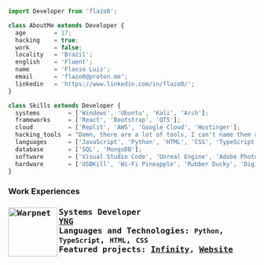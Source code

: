 ```js
import Developer from 'flazo0';

class AboutMe extends Developer {
  age        = 17;
  hacking    = true;
  work       = false;
  locality   = 'Brazil';
  english    = 'Fluent';
  name       = 'Flavio Luiz';
  email      = 'flazo0@proton.me';
  linkedin   = 'https://www.linkedin.com/in/flazo0/';
}

class Skills extends Developer {
  systems        = ['Windows', 'Ubuntu', 'Kali', 'Arch'];
  frameworks     = ['React', 'Bootstrap', 'QT5'];
  cloud          = ['Replit', 'AWS', 'Google Cloud', 'Hostinger'];
  hacking_tools  = "Damn, there are a lot of tools, I can't name them all here, unfortunately.";
  languages      = ['JavaScript', 'Python', 'HTML', 'CSS', 'TypeScript', 'Ruby', 'C#'];
  database       = ['SQL', 'MongoDB'];
  software       = ['Visual Studio Code', 'Unreal Engine', 'Adobe Photoshop', 'Canva'];
  hardware       = ['USBKill', 'Wi-Fi Pineapple', 'Rubber Ducky', 'DigiSpark', 'Raspberry Pi', 'Arduino', 'Alfa AWUS036NHA USB Wi-Fi adapter'];
}

```

<h3> Work Experiences <h3/>

<samp>

[<img align="left" width="100x" alt="Warpnet" src="https://i.imgur.com/q2L7jkf.png"/>](https://yngtech.repl.co/)

**Systems Developer** \
[**YNG**](https://yngtech.repl.co/) <!--• Full-time--> \
Languages ​​and Technologies: `Python`, `TypeScript`, `HTML`, `CSS`\
Featured projects: [Infinity](https://infinity.yngtech.repl.co/), [Website](https://yngtech.repl.co/)
<samp/>
